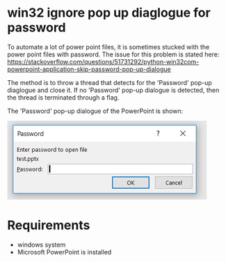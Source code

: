 # win32 ignore pop up diaglogue for password

To automate a lot of power point files, it is sometimes stucked with the power point files with password. The issue for this problem is stated here:
https://stackoverflow.com/questions/51731292/python-win32com-powerpoint-application-skip-password-pop-up-dialogue

The method is to throw a thread that detects for the 'Password' pop-up diaglogue and close it. If no 'Password' pop-up dialogue is detected, then the thread is terminated through a flag.

The 'Password' pop-up dialogue of the PowerPoint is shown:

![png](README_files/8vLRc.png)



# Requirements

- windows system
- Microsoft PowerPoint is installed
